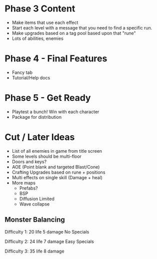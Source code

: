 # Phase 3 Content
- Make items that use each effect
- Start each level with a message that you need to find a specific run.
- Make upgrades based on a tag pool based upon that "rune"
- Lots of abilities, enemies

# Phase 4 - Final Features
- Fancy tab
- Tutorial/Help docs

# Phase 5 - Get Ready
- Playtest a bunch! Win with each character
- Package for distribution



# Cut / Later Ideas
- List of all enemies in game from title screen
- Some levels should be multi-floor
- Doors and keys?
- AOE (Point blank and targeted Blast/Cone)
- Crafting Upgrades based on rune + positions
- Multi effects on single skill (Damage + heal)
- More maps
    - Prefabs?
    - BSP
    - Diffusion Limited
    - Wave collapse


## Monster Balancing

Difficulty 1:
20 life
5 damage
No Specials

Difficulty 2:
24 life
7 damage
Easy Specials

Difficulty 3:
35 life
8 damage

